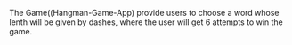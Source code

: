 The Game((Hangman-Game-App) provide users to choose a word whose lenth will be given by dashes, where the user will get 6 attempts to win the game. 


